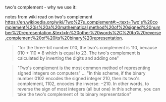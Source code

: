 two's complement - why we use it:

notes from wiki read on two's complement 
https://en.wikipedia.org/wiki/Two%27s_complement#:~:text=Two's%20complement%20is%20a%20mathematical,method%20of%20signed%20number%20representation.&text=In%20other%20words%2C%20to%20reverse,complement%20of%20its%20binary%20representation.

>"for the three-bit number 010, the two's complement is 110, because 010 + 110 = 8 which is equal to 23. The two's complement is calculated by inverting the digits and adding one"

>"Two's complement is the most common method of representing signed integers on computers" ... "In this scheme, if the binary number 0102 encodes the signed integer 210, then its two's complement, 1102, encodes the inverse: −210. In other words, to reverse the sign of most integers (all but one) in this scheme, you can take the two's complement of its binary representation" 
